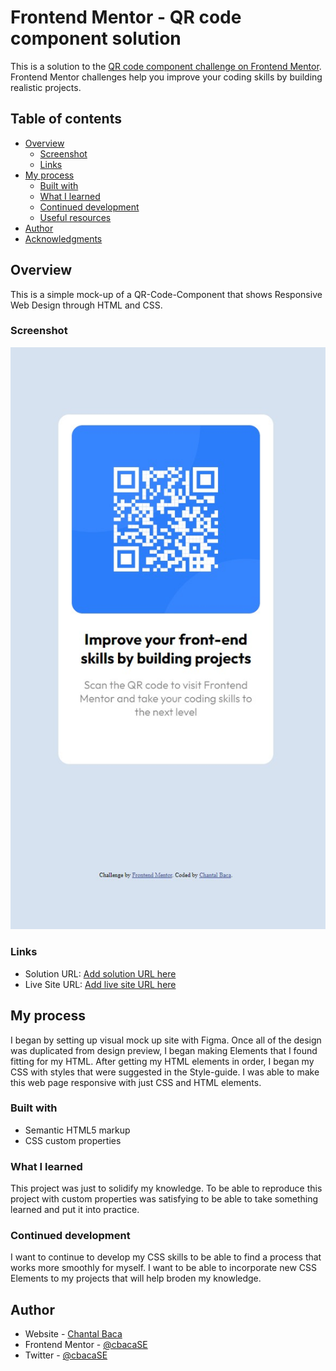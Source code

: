 # Frontend Mentor - QR code component solution

This is a solution to the [QR code component challenge on Frontend Mentor](https://www.frontendmentor.io/challenges/qr-code-component-iux_sIO_H). Frontend Mentor challenges help you improve your coding skills by building realistic projects. 

## Table of contents

- [Overview](#overview)
  - [Screenshot](#screenshot)
  - [Links](#links)
- [My process](#my-process)
  - [Built with](#built-with)
  - [What I learned](#what-i-learned)
  - [Continued development](#continued-development)
  - [Useful resources](#useful-resources)
- [Author](#author)
- [Acknowledgments](#acknowledgments)



## Overview
  This is a simple mock-up of a QR-Code-Component that shows Responsive Web Design through HTML and CSS.
### Screenshot

<img src="images/screenshot.jpg">
<a href="https://www.figma.com/file/i6xEtHNCq9Zv5lFKJUQOCW/QR-code-component-mock?node-id=0%3A1"></a>

### Links

- Solution URL: [Add solution URL here](https://your-solution-url.com)
- Live Site URL: [Add live site URL here](https://your-live-site-url.com)

## My process
  I began by setting up visual mock up site with Figma. Once all of the design was duplicated from design preview, I began making Elements that I found fitting for my HTML. After getting my HTML elements in order, I began my CSS with styles that were suggested in the Style-guide. I was able to make this web page responsive with just CSS and HTML elements.

### Built with

- Semantic HTML5 markup
- CSS custom properties

### What I learned

This project was just to solidify my knowledge. To be able to reproduce this project with custom properties was satisfying to be able to take something learned and put it into practice.

### Continued development

I want to continue to develop my CSS skills to be able to find a process that works more smoothly for myself. I want to be able to incorporate new CSS Elements to my projects that will help broden my knowledge.


## Author

- Website - [Chantal Baca](https://cbaca.dev/)
- Frontend Mentor - [@cbacaSE](https://www.frontendmentor.io/profile/CbacaSE)
- Twitter - [@cbacaSE](https://twitter.com/cbacaSE)

